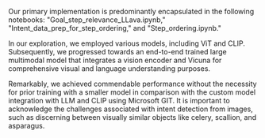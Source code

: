 Our primary implementation is predominantly encapsulated in the following notebooks: "Goal_step_relevance_LLava.ipynb," "Intent_data_prep_for_step_ordering," and "Step_ordering.ipynb." 

In our exploration, we employed various models, including ViT and CLIP. Subsequently, we progressed towards an end-to-end trained large multimodal model that integrates a vision encoder and Vicuna for comprehensive visual and language understanding purposes.

Remarkably, we achieved commendable performance without the necessity for prior training with a smaller model in comparison with the custom model integration with LLM and CLIP using Microsoft GIT. It is important to acknowledge the challenges associated with intent detection from images, such as discerning between visually similar objects like celery, scallion, and asparagus.

